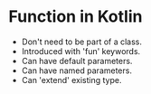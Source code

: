 # Function in Kotlin 
- Don't need to be part of a class.
- Introduced with 'fun' keywords.
- Can have default parameters.
- Can have named parameters.
- Can 'extend' existing type.

